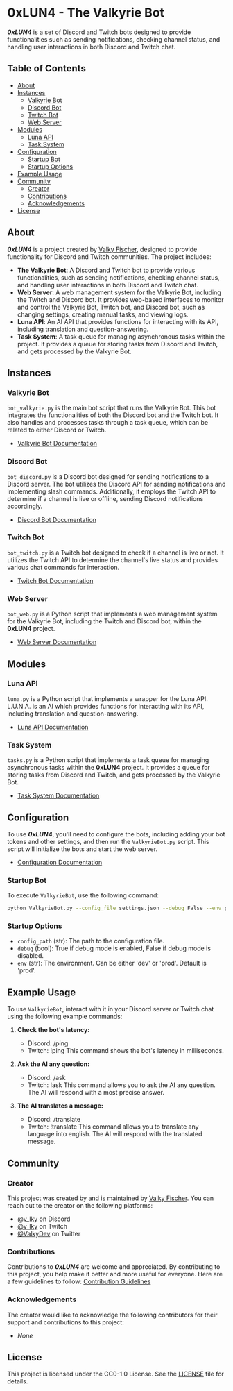 # 0xLUN4 - The Valkyrie Bot

***0xLUN4*** is a set of Discord and Twitch bots designed to provide functionalities such as sending notifications, checking channel status, and handling user interactions in both Discord and Twitch chat.

## Table of Contents

- [About](#about)
- [Instances](#instances)
  - [Valkyrie Bot](#valkyrie-bot)
  - [Discord Bot](#discord-bot)
  - [Twitch Bot](#twitch-bot)
  - [Web Server](#web-server)
- [Modules](#modules)
  - [Luna API](#luna-api)
  - [Task System](#task-system)
- [Configuration](#configuration)
  - [Startup Bot](#startup-bot)
  - [Startup Options](#startup-options)
- [Example Usage](#example-usage)
- [Community](#community)
  - [Creator](#creator)
  - [Contributions](#contributions)
  - [Acknowledgements](#acknowledgements)
- [License](#license)

## About

***0xLUN4*** is a project created by [Valky Fischer](https://valky.dev/en), designed to provide functionality for Discord and Twitch communities. The project includes:

- **The Valkyrie Bot**: A Discord and Twitch bot to provide various functionalities, such as sending 
  notifications, checking channel status, and handling user interactions in both Discord and Twitch chat.
- **Web Server**: A web management system for the Valkyrie Bot, including the Twitch and Discord bot. 
  It provides web-based interfaces to monitor and control the Valkyrie Bot, Twitch bot, and Discord bot, such 
  as changing settings, creating manual tasks, and viewing logs.
- **Luna API**: An AI API that provides functions for interacting with its API, including translation and 
  question-answering.
- **Task System**: A task queue for managing asynchronous tasks within the project. It provides a queue for 
  storing tasks from Discord and Twitch, and gets processed by the Valkyrie Bot.

## Instances

### Valkyrie Bot

`bot_valkyrie.py` is the main bot script that runs the Valkyrie Bot. This bot integrates the functionalities of 
both the Discord bot and the Twitch bot. It also handles and processes tasks through a task queue, which can be 
related to either Discord or Twitch.
- [Valkyrie Bot Documentation](docs/bot_valkyrie.md)

### Discord Bot

`bot_discord.py` is a Discord bot designed for sending notifications to a Discord server. The bot utilizes the 
Discord API for sending notifications and implementing slash commands. Additionally, it employs the Twitch API 
to determine if a channel is live or offline, sending Discord notifications accordingly.
- [Discord Bot Documentation](docs/bot_discord.md)

### Twitch Bot

`bot_twitch.py` is a Twitch bot designed to check if a channel is live or not. It utilizes the Twitch API to 
determine the channel's live status and provides various chat commands for interaction.
- [Twitch Bot Documentation](docs/bot_twitch.md)

### Web Server

`bot_web.py` is a Python script that implements a web management system for the Valkyrie Bot, including the 
Twitch and Discord bot, within the **0xLUN4** project.
- [Web Server Documentation](docs/bot_web.md)

## Modules

### Luna API

`luna.py` is a Python script that implements a wrapper for the Luna API. L.U.N.A. is an AI which provides 
functions for interacting with its API, including translation and question-answering.
- [Luna API Documentation](docs/modules/luna.md)

### Task System

`tasks.py` is a Python script that implements a task queue for managing asynchronous tasks within the **0xLUN4** 
project. It provides a queue for storing tasks from Discord and Twitch, and gets processed by the Valkyrie Bot.
- [Task System Documentation](docs/modules/tasks.md)

## Configuration

To use ***0xLUN4***, you'll need to configure the bots, including adding your bot tokens and other settings, 
and then run the `ValkyrieBot.py` script. This script will initialize the bots and start the web server.
- [Configuration Documentation](docs/configuration.md)

### Startup Bot

To execute `ValkyrieBot`, use the following command:

```bash
python ValkyrieBot.py --config_file settings.json --debug False --env prod
```

### Startup Options

- `config_path` (str): The path to the configuration file.
- `debug` (bool): True if debug mode is enabled, False if debug mode is disabled.
- `env` (str): The environment. Can be either 'dev' or 'prod'. Default is 'prod'.

## Example Usage

To use `ValkyrieBot`, interact with it in your Discord server or Twitch chat using the following example commands:

1. **Check the bot's latency:**  
   - Discord: /ping
   - Twitch: !ping
   This command shows the bot's latency in milliseconds.

2. **Ask the AI any question:**  
   - Discord: /ask
   - Twitch: !ask
   This command allows you to ask the AI any question. The AI will respond with a most precise answer.

3. **The AI translates a message:**  
   - Discord: /translate
   - Twitch: !translate
    This command allows you to translate any language into english. The AI will respond with the translated message.

## Community

### Creator

This project was created by and is maintained by [Valky Fischer](https://valky.dev/en). You can reach out to the creator on the following platforms:

- [@v_lky](https://discord.gg/vky) on Discord
- [@v_lky](https://twitch.tv/v_lky) on Twitch
- [@ValkyDev](https://twitter.com/ValkyDev) on Twitter

### Contributions

Contributions to ***0xLUN4*** are welcome and appreciated. By contributing to this project, you help make it better and more useful for everyone. Here are a few guidelines to follow: [Contribution Guidelines](CONTRIBUTING.md)

### Acknowledgements

The creator would like to acknowledge the following contributors for their support and contributions to this project:

- *None*

## License

This project is licensed under the CC0-1.0 License. See the [LICENSE](LICENSE) file for details.
